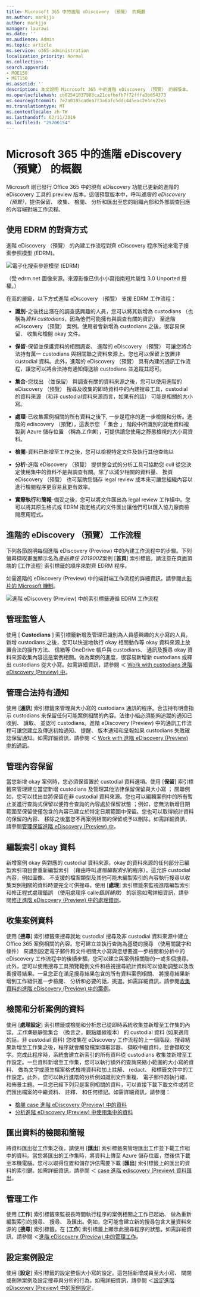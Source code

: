 ```yaml
---
title: Microsoft 365 中的進階 eDiscovery （預覽） 的概觀
ms.author: markjjo
author: markjjo
manager: laurawi
ms.date: ''
ms.audience: Admin
ms.topic: article
ms.service: o365-administration
localization_priority: Normal
ms.collection: ''
search.appverid:
- MOE150
- MET150
ms.assetid: ''
description: 本文說明 Microsoft 365 中的進階 eDiscovery （預覽） 的新版本。
ms.openlocfilehash: cb82541037983ca21cefbefb7f72fffa3b054373
ms.sourcegitcommit: 7e2a0185cadea7f3a6afc5ddc445eac2e1ce22eb
ms.translationtype: MT
ms.contentlocale: zh-TW
ms.lasthandoff: 02/11/2019
ms.locfileid: "29706154"
---
```

# <a name="overview-of-advanced-ediscovery-preview-in-microsoft-365"></a>Microsoft 365 中的進階 eDiscovery （預覽） 的概觀

Microsoft 剛已發行 Office 365 中的現有 eDiscovery 功能已更新的進階的 eDiscovery 工具的 preview 版本。這個預覽版本中，呼叫*進階的 eDiscovery （預覽）*，提供保留、 收集、 檢閱、 分析和匯出至您的組織內部和外部調查回應的內容端對端工作流程。 

## <a name="alignment-with-edrm"></a>使用 EDRM 的對齊方式

進階 eDiscovery （預覽） 的內建工作流程對齊 eDiscovery 程序所述來電子搜索參照模型 (EDRM)。 

![電子化搜索參照模型 (EDRM)](../media/EDRMv1.png)

（受 edrm.net 圖像來源。來源影像已供小小寫指南短片屬性 3.0 Unported 授權。）

在高的層級，以下方式進階 eDiscovery （預覽） 支援 EDRM 工作流程：

- **識別**-之後找出潛在的調查感興趣的人員，您可以將其新增為 custodians （也稱為*資料 custodians*，因為他們可能擁有與調查有關的資訊） 至進階eDiscovery （預覽） 案例。使用者會新增為 custodians 之後，很容易保留、 收集和檢閱 okay 文件。

- **保留**-保留並保護資料的相關調查、 進階的 eDiscovery （預覽） 可讓您將合法持有萬一 custodians 與相關聯之資料來源上。您也可以保留上放置非 custodial 資料。此外，進階的 eDiscovery （預覽） 具有內建的通訊工作流程，讓您可以將合法持有通知傳送給 custodians 並追蹤其認可。

- **集合**-您找出 （並保留） 與調查有關的資料來源之後，您可以使用進階的 eDiscovery （預覽） 搜尋及收集的即時資料中的內建搜尋工具，custodial 的資料來源 （和非 custodial資料來源而言，如果有的話） 可能是相關的大小寫。

- **處理**-已收集案例相關的所有資料之後下, 一步是程序的進一步檢閱和分析。進階的 ediscovery （預覽），這表示您 「 集合 」 階段中所識別的就地資料複製到 Azure 儲存位置 （稱為*工作集*），可提供讓您使用之靜態檢視的大小寫資料。 
 
- **檢閱**-資料已新增至工作之後，您可以檢視特定文件及執行其他查詢以  
 
- **分析**-進階 eDiscovery （預覽） 提供整合式的分析工具可協助您 cull 從您決定使用集中的資料不是與調查有關。除了以減少相關的資料量、 換頁 eDiscovery （預覽） 也可幫助您儲存 legal review 成本來可讓您組織內容以進行檢閱程序更容易且更有效率。

- **實際執行**和**簡報**-備妥之後，您可以將文件匯出為 legal review 工作組中。您可以將其原生格式或 EDRM 指定格式的文件匯出讓他們可以匯入協力廠商檢閱應用程式。

## <a name="advanced-ediscovery-preview-workflow"></a>進階的 eDiscovery （預覽） 工作流程

下列各節說明每個進階 eDiscovery (Preview) 中的內建工作流程中的步驟。下列螢幕擷取畫面顯示名為*產品責任 2019002*案例 [**首頁**] 索引標籤。請注意在頁面頂端的 [工作流程] 索引標籤的順序來對齊 EDRM 程序。 

如需進階的 eDiscovery (Preview) 中的端對端工作流程的詳細資訊，請參閱此[影片的 Microsoft 機制](https://go.microsoft.com/fwlink/?linkid=2066133)。 

![進階 eDiscovery (Preview) 中的索引標籤遵循 EDRM 工作流程](../media/aedisco-homepage-1.png)

## <a name="managing-custodians"></a>管理監管人

使用 [ **Custodians** ] 索引標籤新增及管理已識別為人員感興趣的大小寫的人員。新增 custodians 之後，您可以快速地執行 okay 相關動作等 okay 資料來源上放置合法的操作方法、 信箱等 OneDrive 帳戶與 custodians、 通訊及搜尋 okay 資料來源收集內容這是案例相關。做為案例的進度，很容易新增新 custodians 或釋出 custodians 從大小寫。如需詳細資訊，請參閱 ＜ [Work with custodians 進階 eDiscovery (Preview) 中](managing-custodians.md)。

## <a name="managing-legal-hold-notifications"></a>管理合法持有通知

使用 [**通訊**] 索引標籤來管理與大小寫的 custodians 通訊的程序。合法持有明會指示 custodians 来保留任何可能案例相關的內容。法律小組必須能夠追蹤的通知已收到、 讀取、 並認可 custodians。進階 eDiscovery (Preview) 中的通訊工作流程可讓您建立及傳送初始通知、 提醒、 版本通知和呈報如果 custodians 失敗確認保留通知。如需詳細資訊，請參閱 ＜ [Work with 進階 eDiscovery (Preview) 中的通訊](managing-custodian-communications.md)。

## <a name="managing-content-preservation"></a>管理內容保留

當您新增 okay 案例時，您必須保留置於 custodial 資料選項。使用 [**保留**] 索引標籤來管理建立當您新增 custodians 及管理其他法律保留保留與大小寫 ； 關聯例如，您可以找出並將保留在非 custodial 資料來源。您也可以編輯案例中的所有暫止並進行查詢式保留以便符合查詢的內容處於保留狀態 ；例如，您無法新增日期範圍至保留使僅包含的內容已建立於特定日期範圍中保留。您也可以取得統計資料的保留的內容、 移除之後當您不再案例相關的保留或予以刪除。如需詳細資訊，請參閱[管理保留進階 eDiscovery (Preview) 中](managing-holds.md)。

## <a name="indexing-custodian-data"></a>編製索引 okay 資料

新增案例 okay 與對應的 custodial 資料來源，okay 的資料來源的任何部分已編製索引項目會重新編製索引 （藉由呼叫*進階編製索引*的程序）。這允許 custodial 內容，例如圖像、 不支援的檔案類型及其他可能未編製索引的內容執行搜尋以收集案例相關的資料時要完全可供搜尋。使用 [**處理**] 索引標籤來監視進階編製索引和修正程式處理錯誤 （使用處理序 calle*錯誤補救*） 的狀態如需詳細資訊，請參閱[修正進階 eDiscovery (Preview) 中的處理錯誤](processing-data-for-case.md)。

## <a name="collecting-case-data"></a>收集案例資料

使用 [**搜尋**] 索引標籤來搜尋就地 custodial 搜尋及非 custodial 資料來源中建立 Office 365 案例相關的內容。您可建立並執行查詢為基礎的搜尋 （使用關鍵字和條件） 來識別設定電子郵件和文件相關大小寫與您想要進一步檢閱和分析中的 eDiscovery 工作流程中的後續步驟。您可以建立與案例相關聯的一或多個搜尋。此外，您可以使用搜尋工具預覽範例文件和檢視搜尋統計資料可以協助調整以及改善搜尋結果。一旦您正在滿足搜尋結果包含的所有資料案例相關、 將搜尋結果新增到工作組供進一步檢閱、 分析和必要的話，挑選。如需詳細資訊，請參閱[收集資料的進階 eDiscovery (Preview) 中的案例](collecting-data-for-ediscovery.md)。

## <a name="reviewing-and-analyzing-case-data"></a>檢閱和分析案例的資料

使用 [**處理設定**] 索引標籤或檢閱和分析您已從即時系統收集並新增至工作集的內容。*工作集*是靜態集合 （換言之，觀點離線複本） 的 custodial 資料 (如果適用的話，非 custodial 資料) 您收集在 eDiscovery 工作流程的上一個階段。搜尋結果新增至工作集之後，程序就會觸發檔案擷取容器、 擷取中繼資料，並會擷取文字。完成此程序時，系統會建立新索引的所有資料從 custodians 收集並新增至工作設定。一旦資料新增至工作集，您可以執行額外的查詢來縮小範圍的大小寫的資料、 做為文字或原生檔案格式檢視資料和加上註解、 redact、 和標籤文件中的工作設定。此外，您可以執行進階的分析例如識別文件重複、 電子郵件超執行緒，和佈景主題。一旦您已經下列只是案例相關的資料，可以直接下載下載文件或將它們匯出檔案的中繼資料、 註釋、 和任何標記。如需詳細資訊，請參閱：

  - [檢閱 case 進階 eDiscovery (Preview) 中的資料](reviewing-data-in-working-set.md)
  - [分析進階 eDiscovery (Preview) 中使用集中的資料](analyzing-data-in-working-set.md)

## <a name="exporting-data-for-review-and-presentation"></a>匯出資料的檢閱和簡報

將資料匯出從工作集之後，請使用 [**匯出**] 索引標籤來管理匯出工作並下載工作組中的資料。當您將匯出的工作集時，將資料上傳至 Azure 儲存位置，然後供下載至本機電腦。您可以取得位置和儲存評估需要下載 [**匯出**] 索引標籤上的匯出的資料的索引鍵。如需詳細資訊，請參閱 ＜ [case 進階 ediscovery (Preview) 資料匯出](exporting-data-ediscover20.md)。

## <a name="managing-jobs"></a>管理工作

使用 [**工作**] 索引標籤來監視長時間執行程序的案例相關之工作已起始、 做為重新編製索引的搜尋、 搜尋、 及匯出。例如，您可能會建立新的搜尋包含大量資料來源的 [**搜尋**] 索引標籤。在 [**工作**] 索引標籤上顯示此搜尋程序的狀態。如需詳細資訊，請參閱 ＜[進階 eDiscovery (Preview) 中的管理工作](managing-jobs-ediscovery20.md)。

## <a name="configuring-case-settings"></a>設定案例設定

使用 [**設定**] 索引標籤的設定整個大小寫的設定。這包括新增成員至大小寫、 關閉或刪除案例及設定搜尋與分析的行為。如需詳細資訊，請參閱 ＜[設定進階 eDiscovery (Preview) 中的案例設定](configuring-case-settings-ediscovery20.md)。

